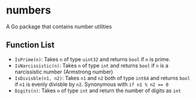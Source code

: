 # numbers
A Go package that contains number utilities

## Function List

* `IsPrime(n)`: Takes `n` of type `uint32` and returns `bool` if `n` is prime.
* `IsNarcissistic(n)`: Takes `n` of type `int` and returns `bool` if `n` is a narcissistic number (Armstrong number)
* `IsDivisble(n1, n2)`: Takes `n1` and `n2` both of type `int64` and returns `bool` if `n1` is evenly divisble by `n2`. Synonymous with `if n1 % n2 == 0`
* `Digits(n)`: Takes `n` of type `int` and return the number of digits as `int`
